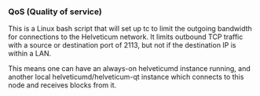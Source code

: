 ### QoS (Quality of service) ###

This is a Linux bash script that will set up tc to limit the outgoing bandwidth for connections to the Helveticum network. It limits outbound TCP traffic with a source or destination port of 2113, but not if the destination IP is within a LAN.

This means one can have an always-on helveticumd instance running, and another local helveticumd/helveticum-qt instance which connects to this node and receives blocks from it.
